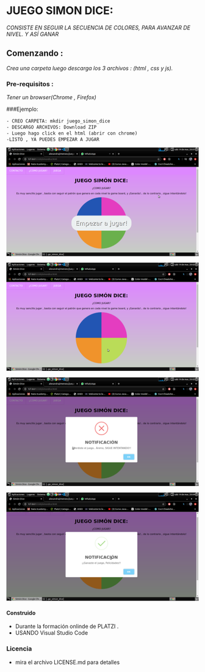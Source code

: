 
# JUEGO SIMON DICE:
 _CONSISTE EN SEGUIR LA SECUENCIA DE COLORES, PARA AVANZAR DE NIVEL. Y ASÍ GANAR_

## Comenzando :
_Crea una carpeta luego descarga los 3 archivos : (html , css y js)._ 
 

### Pre-requisitos :
_Tener un browser(Chrome , Firefox)_


###Ejemplo:
```
- CREO CARPETA: mkdir juego_simon_dice   
- DESCARGO ARCHIVOS: Download ZIP  
- Luego hago click en el html (abrir con chrome)  
-LISTO , YA PUEDES EMPEZAR A JUGAR  
```


![juego](https://github.com/alexandrajimenezc/juego_simon_dice/blob/master/simondice.png)  


![color activo](https://github.com/alexandrajimenezc/juego_simon_dice/blob/master/simondice1.png)  


![perdiste el juego](https://github.com/alexandrajimenezc/juego_simon_dice/blob/master/simondiceperdiste.png)  


![GANASTE el juego](https://github.com/alexandrajimenezc/juego_simon_dice/blob/master/simondiceganaste.png)  


#### Construido
 - Durante la formación onlinde de PLATZI .  
 - USANDO Visual Studio Code  


### Licencia 
 - mira el archivo LICENSE.md para detalles

